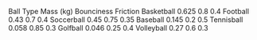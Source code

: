 Ball Type	Mass (kg)	Bounciness	Friction
Basketball	0.625	0.8	0.4
Football	0.43	0.7	0.4
Soccerball	0.45	0.75	0.35
Baseball	0.145	0.2	0.5
Tennisball	0.058	0.85	0.3
Golfball	0.046	0.25	0.4
Volleyball	0.27	0.6	0.3
